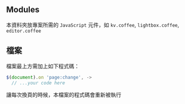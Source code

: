 ## Modules
本資料夾放專案所需的 `JavaScript` 元件，如 `kv.coffee`, `lightbox.coffee`, `editor.coffee`

## 檔案
檔案最上方需加上如下程式碼：

```js
$(document).on 'page:change', ->
  // ...your code here
```

讓每次換頁的時候，本檔案的程式碼會重新被執行
